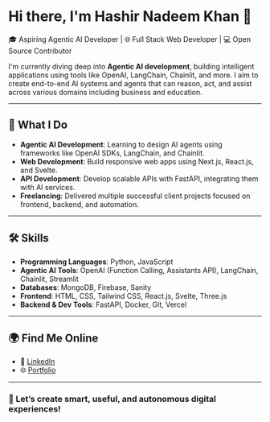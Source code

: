 # Hi there, I'm Hashir Nadeem Khan 👋

🎓 Aspiring Agentic AI Developer | 🌐 Full Stack Web Developer | 💻 Open Source Contributor

I'm currently diving deep into **Agentic AI development**, building intelligent applications using tools like OpenAI, LangChain, Chainlit, and more. I aim to create end-to-end AI systems and agents that can reason, act, and assist across various domains including business and education.

---

## 💼 What I Do

- **Agentic AI Development**: Learning to design AI agents using frameworks like OpenAI SDKs, LangChain, and Chainlit.
- **Web Development**: Build responsive web apps using Next.js, React.js, and Svelte.
- **API Development**: Develop scalable APIs with FastAPI, integrating them with AI services.
- **Freelancing**: Delivered multiple successful client projects focused on frontend, backend, and automation.

---

## 🛠️ Skills

- **Programming Languages**: Python, JavaScript  
- **Agentic AI Tools**: OpenAI (Function Calling, Assistants API), LangChain, Chainlit, Streamlit  
- **Databases**: MongoDB, Firebase, Sanity  
- **Frontend**: HTML, CSS, Tailwind CSS, React.js, Svelte, Three.js  
- **Backend & Dev Tools**: FastAPI, Docker, Git, Vercel  

---

## 🌍 Find Me Online

- 💼 [LinkedIn](https://www.linkedin.com/in/hashir-khan-b90b60280)  
- 🌐 [Portfolio](https://personal-portfolio-h8ig.vercel.app/)

---

### 🚀 Let’s create smart, useful, and autonomous digital experiences!

